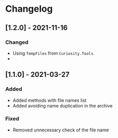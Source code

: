 # Changelog

## [1.2.0] - 2021-11-16

### Changed

- Using `TempFiles` from `Curiosity.Tools`.
- 
## [1.1.0] - 2021-03-27

### Added

- Added methods with file names list
- Added avoiding name duplication in the archive

### Fixed

- Removed unnecessary check of the file name 

